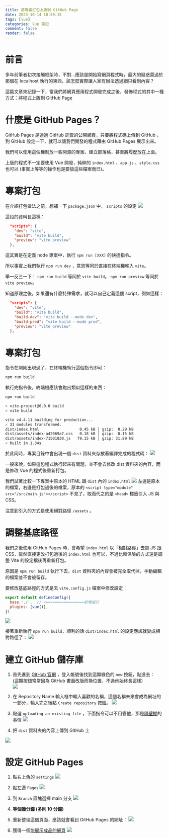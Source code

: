 ```yaml
---
title: 將專案打包上版到 GitHub Page
date: 2023-10-14 10:50:15
tags: [vue]
categories: Vue 筆記
comment: false
render: false
---
```


# 前言

多年前筆者初次接觸框架時，不對...應該是開始寫網頁程式時，最大的疑惑莫過於那個在 localhost 執行的東西，該怎麼實際讓人家有辦法透過網只看到內容？

這篇文章來記錄一下，當我們將網頁應用程式開發完成之後，發佈程式的其中一種方式：將程式上版到 GitHub Page

# 什麼是 GitHub Pages？

GitHub Pages 是透過 GitHub 託管的公開網頁，只要將程式碼上傳到 GitHub ，到 GitHub 設定一下，就可以讓我們開發的程式藉由 GitHub Pages 展示出來。

我們可以使用這個機制放一些開源的專案、建立部落格，甚至將履歷放在上面。

上版的程式不一定要使用 Vue 開發，純粹的 `index.html` 、`app.js` 、`style.css` 也可以 (事實上等等的操作也是要放這些檔案而已)。

# 專案打包

在介紹打包做法之前，想補一下 `package.json` 中， `scripts` 的設定
![](https://i.imgur.com/Ls4DPKV.png)

這段的資料長這樣：

```json
  "scripts": {
    "dev": "vite",
    "build": "vite build",
    "preview": "vite preview"
  },
```

這其實是在定義 node 專案中，執行 `npm run [XXX]` 的快捷指令。

所以事實上我們執行 `npm run dev` ，意思等同於直接在終端機輸入 `vite`。

舉一反三一下：
`npm run build` 等同於 `vite build`。
`npm run preview` 等同於 `vite preview`。

知道原理之後，如果還有什麼特殊需求，就可以自己定義這個 script，例如這樣：

```json
  "scripts": {
    "dev": "vite",
    "build": "vite build",
    "build-dev": "vite build --mode dev",
    "build-prod": "vite build --mode prod",
    "preview": "vite preview"
  },
```

# 專案打包
指令在剛剛出現過了，在終端機執行這個指令即可：

```sh
npm run build
```


執行完指令後，終端機應該會跑出類似這樣的東西：
```sh
npm run build

> vite-project@0.0.0 build
> vite build

vite v4.4.11 building for production...
✓ 31 modules transformed.
dist/index.html                  0.45 kB │ gzip:  0.29 kB
dist/assets/index-a42069a7.css   0.18 kB │ gzip:  0.15 kB
dist/assets/index-71501830.js   79.15 kB │ gzip: 31.89 kB
✓ built in 1.34s
```

於此同時，專案目錄中會出現一個 `dist` 資料夾存放著編譯完成的程式碼：
![](https://i.imgur.com/QJZF8XR.png)

一般來說，如果這包程式執行起來有問題，並不會去修改 dist 資料夾的內容，而是修改 Vue 的程式後重新打包。


我們試著比較一下專案中原本的 HTML 跟 `dist` 內的 `index.html`
![](https://i.imgur.com/GpZ9xGX.png)
左邊是原本的檔案，右邊是打包過後的檔案，原本的 `<script type="module" src="/src/main.js"></script>` 不見了，取而代之的是 `<head>` 標籤引入 JS 與 CSS。



注意到引入的方式是使用絕對路徑 `/assets` 。

# 調整基底路徑

我們之後使用 GitHub Pages 時，會希望 `index.html` 以「相對路徑」去抓 JS 跟 CSS，雖然直接更改打包過後的 `index.html` 也可以，不過比較保險的方式還是調整 Vite 的設定檔後再重新打包。

原因是 `npm run build` 執行下去，`dist` 資料夾的內容會被完全取代掉，手動編輯的檔案並不會被留存。

要修改基底路徑的方式是去 `vite.config.js` 檔案中修改設定：
```js
export default defineConfig({
  base:'./',  // <=================新增這行
  plugins: [vue()],
})
```
![](https://i.imgur.com/5AAx6Ck.png)

接著重新執行 `npm run build`，順利的話 `dist/index.html` 的設定應該就變成相對路徑了：
![](https://i.imgur.com/M52evEX.png)


# 建立 GitHub 儲存庫

1. 首先進到 [GitHub 官網](github.com) ，登入帳號後找到這顆綠色的 `new` 按鈕，點進去：  
(這顆按鈕常常因為 GitHub 畫面改版而換位置，不過他始終長這樣)  
![](https://i.imgur.com/CHFjFR8.png)

2. 在 Repository Name 輸入框中輸入喜歡的名稱，這個名稱未來會成為網址的一部分，輸入完之後點 `Create repository` 按鈕。
![](https://i.imgur.com/p0nLIRw.png)

3. 點選 `uploading an existing file` ，下面指令可以不用管他，那是[隔壁棚](https://ithelp.ithome.com.tw/articles/10337536)的事情
![](https://i.imgur.com/eszdf38.png)

4. 把 `dist` 資料夾的內容上傳到 GitHub 上

![](https://i.imgur.com/D6l8t6R.gif)

# 設定 GitHub Pages
1. 點右上角的 `settings`
![](https://i.imgur.com/OmsdZRV.png)


2. 點左邊 `Pages`
![](https://i.imgur.com/PaVcyr2.png)

3. 到 `Branch` 區塊選擇 main 分支
![](https://i.imgur.com/fri1w3X.png)

4. **等個幾分鐘 (多則 10 分鐘)**

5. 重新整理這個頁面，應該就會看到 GitHub Pages 的網址：
![](https://i.imgur.com/ypvdj2N.png)

6. 獲得一個[能展示成品的網頁](https://imall.github.io/Vue-Demo/)
![](https://i.imgur.com/sazeLvh.png)